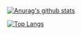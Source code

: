 [![Anurag's github stats](https://github-readme-stats.vercel.app/api?username=Raemerrr)](https://github.com/anuraghazra/github-readme-stats)


[![Top Langs](https://github-readme-stats.vercel.app/api/top-langs/?username=Raemerrr&layout=compact)](https://github.com/Raemerrr/github-readme-stats)
<!--
**Raemerrr/Raemerrr** is a ✨ _special_ ✨ repository because its `README.md` (this file) appears on your GitHub profile.

Here are some ideas to get you started:
### Hi there 👋
- 🔭 I’m currently working on ...
- 🌱 I’m currently learning ...
- 👯 I’m looking to collaborate on ...
- 🤔 I’m looking for help with ...
- 💬 Ask me about ...
- 📫 How to reach me: ...
- 😄 Pronouns: ...
- ⚡ Fun fact: ...
-->
